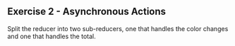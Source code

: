 ## Exercise 2 - Asynchronous Actions

Split the reducer into two sub-reducers, one that handles the color changes and one that handles the total. 